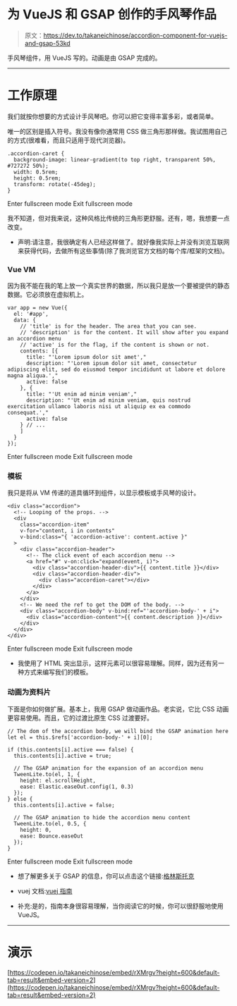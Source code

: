 # 为 VueJS 和 GSAP 创作的手风琴作品

> 原文：<https://dev.to/takaneichinose/accordion-component-for-vuejs-and-gsap-53kd>

手风琴组件，用 VueJS 写的。动画是由 GSAP 完成的。

* * *

# 工作原理

我们就按你想要的方式设计手风琴吧。你可以把它变得丰富多彩，或者简单。

唯一的区别是插入符号。我没有像你通常用 CSS 做三角形那样做。我试图用自己的方式(很难看，而且只适用于现代浏览器)。

```
.accordion-caret {
  background-image: linear-gradient(to top right, transparent 50%, #727272 50%);
  width: 0.5rem;
  height: 0.5rem;
  transform: rotate(-45deg);
} 
```

Enter fullscreen mode Exit fullscreen mode

我不知道，但对我来说，这种风格比传统的三角形更舒服。还有，嗯，我想要一点改变。

*   声明:请注意，我很确定有人已经这样做了。就好像我实际上并没有浏览互联网来获得代码，去做所有这些事情(除了我浏览官方文档的每个库/框架的文档)。

### Vue VM

因为我不能在我的笔上放一个真实世界的数据，所以我只是放一个要被提供的静态数据。它必须放在虚拟机上。

```
var app = new Vue({
  el: '#app',
  data: {
    // 'title' is for the header. The area that you can see.
    // 'description' is for the content. It will show after you expand an accordion menu
    // 'active' is for the flag, if the content is shown or not.
    contents: [{
      title: "'Lorem ipsum dolor sit amet',"
      description: "'Lorem ipsum dolor sit amet, consectetur adipiscing elit, sed do eiusmod tempor incididunt ut labore et dolore magna aliqua.',"
      active: false
    }, {
      title: "'Ut enim ad minim veniam',"
      description: "'Ut enim ad minim veniam, quis nostrud exercitation ullamco laboris nisi ut aliquip ex ea commodo consequat.',"
      active: false
    } // ...
    ]
  }
}); 
```

Enter fullscreen mode Exit fullscreen mode

### 模板

我只是将从 VM 传递的道具循环到组件，以显示模板或手风琴的设计。

```
<div class="accordion">
  <!-- Looping of the props. -->
  <div
    class="accordion-item"
    v-for="content, i in contents"
    v-bind:class="{ 'accordion-active': content.active }"
  >
    <div class="accordion-header">
      <!-- The click event of each accordion menu -->
      <a href="#" v-on:click="expand(event, i)">
        <div class="accordion-header-div">{{ content.title }}</div>
        <div class="accordion-header-div">
          <div class="accordion-caret"></div>
        </div>
      </a>
    </div>
    <!-- We need the ref to get the DOM of the body. -->
    <div class="accordion-body" v-bind:ref="'accordion-body-' + i">
      <div class="accordion-content">{{ content.description }}</div>
    </div>
  </div>
</div> 
```

Enter fullscreen mode Exit fullscreen mode

*   我使用了 HTML 突出显示，这样元素可以很容易理解。同样，因为还有另一种方式来编写我们的模板。

### 动画为资料片

下面是你如何做扩展。基本上，我用 GSAP 做动画作品。老实说，它比 CSS 动画更容易使用。而且，它的过渡比原生 CSS 过渡要好。

```
// The dom of the accordion body, we will bind the GSAP animation here
let el = this.$refs['accordion-body-' + i][0];

if (this.contents[i].active === false) {
  this.contents[i].active = true;

  // The GSAP animation for the expansion of an accordion menu
  TweenLite.to(el, 1, {
    height: el.scrollHeight,
    ease: Elastic.easeOut.config(1, 0.3)
  });
} else {
  this.contents[i].active = false;

  // The GSAP animation to hide the accordion menu content
  TweenLite.to(el, 0.5, {
    height: 0,
    ease: Bounce.easeOut
  });
} 
```

Enter fullscreen mode Exit fullscreen mode

*   想了解更多关于 GSAP 的信息，你可以点击这个链接:[格林斯托克](https://greensock.com/docs/)

*   vuej 文档:[vuej 指南](https://vuejs.org/v2/guide/)

*   补充:是的，指南本身很容易理解，当你阅读它的时候，你可以很舒服地使用 VueJS。

* * *

# 演示

[https://codepen.io/takaneichinose/embed/rXMrgv?height=600&default-tab=result&embed-version=2](https://codepen.io/takaneichinose/embed/rXMrgv?height=600&default-tab=result&embed-version=2)